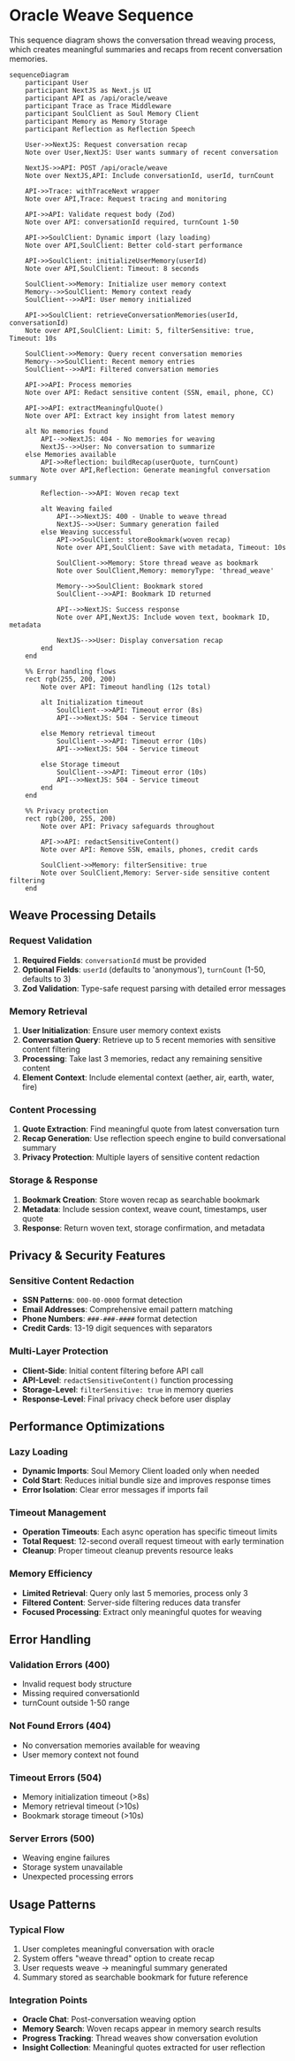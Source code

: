 # Oracle Weave Sequence

This sequence diagram shows the conversation thread weaving process, which creates meaningful summaries and recaps from recent conversation memories.

```mermaid
sequenceDiagram
    participant User
    participant NextJS as Next.js UI
    participant API as /api/oracle/weave
    participant Trace as Trace Middleware
    participant SoulClient as Soul Memory Client
    participant Memory as Memory Storage
    participant Reflection as Reflection Speech

    User->>NextJS: Request conversation recap
    Note over User,NextJS: User wants summary of recent conversation

    NextJS->>API: POST /api/oracle/weave
    Note over NextJS,API: Include conversationId, userId, turnCount

    API->>Trace: withTraceNext wrapper
    Note over API,Trace: Request tracing and monitoring

    API->>API: Validate request body (Zod)
    Note over API: conversationId required, turnCount 1-50

    API->>SoulClient: Dynamic import (lazy loading)
    Note over API,SoulClient: Better cold-start performance

    API->>SoulClient: initializeUserMemory(userId)
    Note over API,SoulClient: Timeout: 8 seconds
    
    SoulClient->>Memory: Initialize user memory context
    Memory-->>SoulClient: Memory context ready
    SoulClient-->>API: User memory initialized

    API->>SoulClient: retrieveConversationMemories(userId, conversationId)
    Note over API,SoulClient: Limit: 5, filterSensitive: true, Timeout: 10s

    SoulClient->>Memory: Query recent conversation memories
    Memory-->>SoulClient: Recent memory entries
    SoulClient-->>API: Filtered conversation memories

    API->>API: Process memories
    Note over API: Redact sensitive content (SSN, email, phone, CC)
    
    API->>API: extractMeaningfulQuote()
    Note over API: Extract key insight from latest memory

    alt No memories found
        API-->>NextJS: 404 - No memories for weaving
        NextJS-->>User: No conversation to summarize
    else Memories available
        API->>Reflection: buildRecap(userQuote, turnCount)
        Note over API,Reflection: Generate meaningful conversation summary
        
        Reflection-->>API: Woven recap text
        
        alt Weaving failed
            API-->>NextJS: 400 - Unable to weave thread
            NextJS-->>User: Summary generation failed
        else Weaving successful
            API->>SoulClient: storeBookmark(woven recap)
            Note over API,SoulClient: Save with metadata, Timeout: 10s
            
            SoulClient->>Memory: Store thread weave as bookmark
            Note over SoulClient,Memory: memoryType: 'thread_weave'
            
            Memory-->>SoulClient: Bookmark stored
            SoulClient-->>API: Bookmark ID returned
            
            API-->>NextJS: Success response
            Note over API,NextJS: Include woven text, bookmark ID, metadata
            
            NextJS-->>User: Display conversation recap
        end
    end

    %% Error handling flows
    rect rgb(255, 200, 200)
        Note over API: Timeout handling (12s total)
        
        alt Initialization timeout
            SoulClient-->>API: Timeout error (8s)
            API-->>NextJS: 504 - Service timeout
            
        else Memory retrieval timeout
            SoulClient-->>API: Timeout error (10s)
            API-->>NextJS: 504 - Service timeout
            
        else Storage timeout
            SoulClient-->>API: Timeout error (10s)
            API-->>NextJS: 504 - Service timeout
        end
    end

    %% Privacy protection
    rect rgb(200, 255, 200)
        Note over API: Privacy safeguards throughout
        
        API->>API: redactSensitiveContent()
        Note over API: Remove SSN, emails, phones, credit cards
        
        SoulClient->>Memory: filterSensitive: true
        Note over SoulClient,Memory: Server-side sensitive content filtering
    end
```

## Weave Processing Details

### Request Validation
1. **Required Fields**: `conversationId` must be provided
2. **Optional Fields**: `userId` (defaults to 'anonymous'), `turnCount` (1-50, defaults to 3)
3. **Zod Validation**: Type-safe request parsing with detailed error messages

### Memory Retrieval
1. **User Initialization**: Ensure user memory context exists
2. **Conversation Query**: Retrieve up to 5 recent memories with sensitive content filtering
3. **Processing**: Take last 3 memories, redact any remaining sensitive content
4. **Element Context**: Include elemental context (aether, air, earth, water, fire)

### Content Processing
1. **Quote Extraction**: Find meaningful quote from latest conversation turn
2. **Recap Generation**: Use reflection speech engine to build conversational summary
3. **Privacy Protection**: Multiple layers of sensitive content redaction

### Storage & Response
1. **Bookmark Creation**: Store woven recap as searchable bookmark
2. **Metadata**: Include session context, weave count, timestamps, user quote
3. **Response**: Return woven text, storage confirmation, and metadata

## Privacy & Security Features

### Sensitive Content Redaction
- **SSN Patterns**: `000-00-0000` format detection
- **Email Addresses**: Comprehensive email pattern matching
- **Phone Numbers**: `###-###-####` format detection  
- **Credit Cards**: 13-19 digit sequences with separators

### Multi-Layer Protection
- **Client-Side**: Initial content filtering before API call
- **API-Level**: `redactSensitiveContent()` function processing
- **Storage-Level**: `filterSensitive: true` in memory queries
- **Response-Level**: Final privacy check before user display

## Performance Optimizations

### Lazy Loading
- **Dynamic Imports**: Soul Memory Client loaded only when needed
- **Cold Start**: Reduces initial bundle size and improves response times
- **Error Isolation**: Clear error messages if imports fail

### Timeout Management
- **Operation Timeouts**: Each async operation has specific timeout limits
- **Total Request**: 12-second overall request timeout with early termination
- **Cleanup**: Proper timeout cleanup prevents resource leaks

### Memory Efficiency
- **Limited Retrieval**: Query only last 5 memories, process only 3
- **Filtered Content**: Server-side filtering reduces data transfer
- **Focused Processing**: Extract only meaningful quotes for weaving

## Error Handling

### Validation Errors (400)
- Invalid request body structure
- Missing required conversationId
- turnCount outside 1-50 range

### Not Found Errors (404)  
- No conversation memories available for weaving
- User memory context not found

### Timeout Errors (504)
- Memory initialization timeout (>8s)
- Memory retrieval timeout (>10s)
- Bookmark storage timeout (>10s)

### Server Errors (500)
- Weaving engine failures
- Storage system unavailable
- Unexpected processing errors

## Usage Patterns

### Typical Flow
1. User completes meaningful conversation with oracle
2. System offers "weave thread" option to create recap
3. User requests weave → meaningful summary generated
4. Summary stored as searchable bookmark for future reference

### Integration Points
- **Oracle Chat**: Post-conversation weaving option
- **Memory Search**: Woven recaps appear in memory search results
- **Progress Tracking**: Thread weaves show conversation evolution
- **Insight Collection**: Meaningful quotes extracted for user reflection